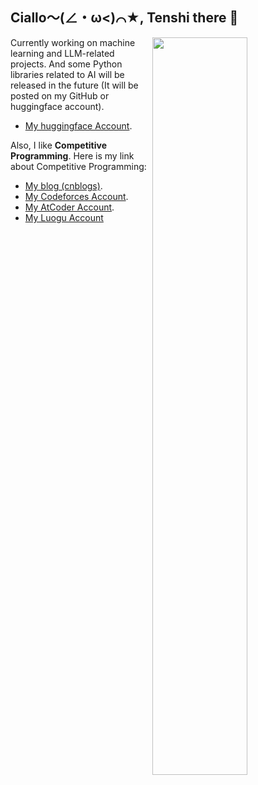 ## Ciallo～(∠・ω<)⌒★, Tenshi there 👋

<img style="width: 55%" align="right" src="https://github-readme-stats.vercel.app/api?username=Tenshi0x0&theme=dark&show_icons=true" />

Currently working on machine learning and LLM-related projects. And some Python libraries related to AI will be released in the future (It will be posted on my GitHub or huggingface account).

- [My huggingface Account](https://huggingface.co/Tenshi0x0).

Also, I like **Competitive Programming**. Here is my link about Competitive Programming:

- [My blog (cnblogs)](https://www.cnblogs.com/Tenshi).
- [My Codeforces Account](https://codeforces.com/profile/Tenshi).
- [My AtCoder Account](https://atcoder.jp/users/HinanawiTenshi).
- [My Luogu Account](https://www.luogu.com.cn/user/138960)

<!--
**Tenshi0x0/Tenshi0x0** is a ✨ _special_ ✨ repository because its `README.md` (this file) appears on your GitHub profile.

Here are some ideas to get you started:

- 🔭 I’m currently working on ...
- 🌱 I’m currently learning ...
- 👯 I’m looking to collaborate on ...
- 🤔 I’m looking for help with ...
- 💬 Ask me about ...
- 📫 How to reach me: ...
- 😄 Pronouns: ...
- ⚡ Fun fact: ...
-->
